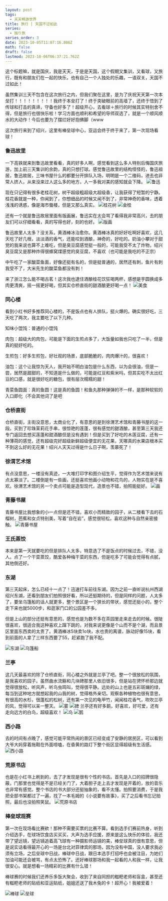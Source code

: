 ```yaml
---
layout: post
tags:
  - 天天畅游世界
title: 旅行 | 天国不过如此
series:
  - 独り旅
series_order: 3
date: 2023-10-05T11:07:16.806Z
math: false
draft: false
lastmod: 2023-10-06T06:37:21.762Z
---
```

这个标题嘛，就是国庆，我是天天，于是是天国，这个假期又集训，又看球，又旅行，既有和朋友们在一起的快乐，也有自己一个人独处的乐趣，一语双关，天国不过如此！

虽然集训三天不包含在这次旅行之内，但我们聚在这里，是为了庆祝天天第一次本垒打！！！！！！！！！我终于本垒打了！终于突破眼前的高墙了，还终于悟到了传球和打击的真谛，守备也好多了！超级开心，去看球＋旅行的时候其实特别舍不得，但是旅行也很快乐啦！学习方面也顺利和希望的导师双选了，就是一个顺风顺水的大动作！今后也要为了摆烂好好抱佛脚（www

这次旅行来到了绍兴，这里有棒垒球中心，亚运会终于终于来了，第一次现场看球！

### 鲁迅故里

一下高铁就来到鲁迅故里看看，真的好多人啊，感觉看到这么多人特别后悔国庆旅游，加上前三天集训的余韵，真的只想打球。感觉鲁迅故里的结构怪怪的，鲁迅祖居，鲁迅故居，三味书屋什么的都要分开排队入场，明明是一个二维码，进去也非常人挤人，从来没来过人这么多的地方，人一多我对美的感知就会下降。
![鲁迅](/img/微信图片_20231005202250.jpg)

现在只记得有很多老桂花树，树干超级粗超级大超级香，让我获得了短暂的宁静。桂花香就是一种，你闻到了，你想细品的时候又闻不到了，非常神奇的香味，透着浅浅的诱惑，像是海市蜃楼，但是又那么真实。
![桂花树](/img/微信图片_20231005202330.jpg)
![金桂](/img/微信图片_20231005202319.jpg)

还有一个就是鲁迅故居里面有版画展，鲁迅实在太会骂了看得我非常高兴，去的朋友们可以仔细看看，真的写得也好，刻的也好。
![版画](/img/微信图片_20231005202313.jpg)

鲁迅故里人太多？没关系，黄酒棒冰治愈你。黄酒棒冰真的好好吃啊好喜欢，这几天吃了好几根，淡淡酒的香气，还能咬到酒酿，神奇的，好吃的。奶油小攀对于甜党的我来说也算不上难吃，但是臭豆腐感觉挺一般的，可能我受不太了炸物，绍兴臭豆腐又是那种炸得很蜂窝煤感觉的臭豆腐，不喜欢（也可能是我吃的不正宗）

中午吃了一家酸菜鱼面，好像还挺有名的，但是挺普通的，居然还有刺，鱼片有刺我受不了，大米先生的酸菜鱼都没有刺！

来了浙江怎么能不喝古茗！这次我也逮住酒酿桂花饮狂喝两杯，感想是芋圆换成多肉更清爽，摇一摇更好喝，但其实仓桥直街的甜酒酿更好喝一点！
![美食](/img/微信图片_20231005202119.jpg)

### 同心楼

看到小红书好多推荐同心楼的，不是饭点也有人排队，挺火爆的。确实很好吃，三天吃了两次，我主要吃了以下几种。

知味小馄饨：普通的小馄饨

肉包：超级大的肉包，可能是下面的生煎点多了，大饭量如我也只吃了一半，但是真的挺好吃的。

生煎包：好多生煎包，好壮观的场景，底部脆脆的，肉肉爆汁的，很喜欢！

油包：这个让我惊为天人，我开始不明白油包是什么东西，以为会很油，但是一尝，居然是甜甜的，不知道是什么做的，可能是红豆和紫米吗，但其实吃不太出红豆的口感，就是很好吃的糖包，很有层次糯糯的甜！

青菜鱼圆面：真的鱼圆！这是真的鱼圆！和鱼丸那种弹弹的不一样，是那种软软的入口即化（不会其他词了是吧

### 仓桥直街

仓桥直街，主街没意思，太商业化了，有意思的是到徐渭艺术馆和青藤书屋的这一段。买到了珍珠茉莉花手串，很惊艳的莲蓬，很有感觉的甜酒酿，甚至第三天我还专门返回去想买莲蓬和甜酒酿但是没有遇到！但是买到了好吃的木莲豆腐，还有一种薄荷的感觉，还有超级完好超级新鲜超级便宜的无花果，天哪真的水果店根本买不到这么好的无花果！绍兴人天天过得是什么日子啊，羡慕死了！

### 徐渭艺术馆

有点没意思，一楼没有真迹，一大堆打印字和图介绍生平，觉得作为艺术馆来说有点太寡淡了。二楼倒是有一些画，还挺喜欢他画小动物和花鸟的，人物实在是不喜欢。徐渭艺术馆的另一个卖点可能是造型现代，造景也不错，拍照能挺好。
![画](/img/微信图片_20231005202523.jpg)

### 青藤书屋

青藤书屋比我想象的小一点但是还不错，喜欢小而精致的园子，从二楼看下去的石榴树，芭蕉和女贞特别美，写着“自在岩”，感觉很轻松，喜欢这种与自然亲密接触。
![青藤书屋](/img/微信图片_20231005202506.jpg)

### 王氏蒸饺

本来是第一天就要吃的但是排队人太多，特意选了不是饭点的时候过去，不错，没人。点了一个干菜蒸饺，酷爱各种梅干菜的东西，但是吃多了可能会觉得有点腻，其他倒还好。

### 东湖

第三天起床，怎么已经十一点了！迅速打车前往东湖。因为之前一直听说杭州西湖绍兴东湖，还看到朋友们拍照很好看，所以还挺期待的，但是同样的问题，人太多了，要坐乌篷船的话人就更多，整个景区是一个狭长的带状，感觉还挺小的，整个走下来也就5000步，和逛家门口的公园差不多。

但是上山的部分还挺有意思的，感觉也是为数不多在茶园里走来走去的时候。很陡很喜欢，很适合我这种喜欢上蹿下跳的，对我来说更像是个山而不是个湖，而且景区里面东西卖的太贵了。黄酒棒冰5块卖1o块，水也贵的离谱，脉动好像15块，看到前面的人拿了三样东西要了55，赶紧跑了我不配。

![东湖](/img/微信图片_20231005202021.jpg)
![乌篷船](/img/微信图片_20231005202026.jpg)

### 兰亭

这几天最喜欢的除了仓桥直街，同心楼之外就是兰亭了吧。整一个很放松的氛围，是我喜欢的园子。虽然曲水流觞和几块碑那里人依旧很多，但是站在骋怀桥那边就觉得很放松，听风声，听鸟虫鸣叫，觉得很平静。远处的山上也是五彩斑斓的绿，每当到这种地方就想起我的山我的树，觉得格外亲切。观察各种植物也很有意思，有很高的水杉，很蓬松的松树，还有第一次见的龟甲竹，闻闻桂花香气，吹吹兰亭的风，觉得可以呆一整天。
![雾](/img/微信图片_20231005201817.jpg)
![碑](/img/微信图片_20231005201822.jpg)
兰亭还有好多鹅，好喜欢，好可爱，还有走向远方的白鸟，超级喜欢！
![鸟](/img/微信图片_20231005201834.jpg)
![鹅](/img/微信图片_20231005201826.jpg)

### 西小路

去的时间有点晚了，感觉可能平常热闹的景区已经变成了安静的居民区，可以看到大爷大妈穿着拖鞋在外面唠嗑，在昏黄的路灯下整个街区显得超级有生活感。
![西小路](/img/微信图片_20231005201651.jpg)

### 荒原书店

也是在小红书上刷到的，去了才发现是很有个性的书店。首先是入口的招牌很隐蔽，门那里也觉得是不是已经关门了，大着胆子走上去才发现是开着的，放的音乐也非常有感觉。整个书店的书大部分还挺抽象的，看不太懂。拍照要消费，于是我把全部书架都过了一遍，找了一本毛姆的《小说要有故事》，买了之后看书忘记拍照，最后也没拍照笑鼠。
![荒原书店](/img/微信图片_20231005201552.jpg)

### 棒垒球观赛

第一次在现场看比赛欸！那种不需要买票的比赛不算。看到选手们赛前热身，听到介绍选手，在球场饮食店买买买，大声为选手应援，原来是这么快乐的体验，我还带了望远镜，望远镜追着高飞球有一种摄影师运镜的美，棒垒球真的很有意思，但是说实话看得最开心的一场是台北对菲律宾的那场，因为没有中国，没人要求我必须有立场，之后垒球中日战，棒球中日战，跟日本选手打招呼也会被注目，为她们加油可能还会被骂，有点太恐怖了。还好棒球那场和我一起看的人和我一样，让我很安心。就是想看一场精彩的比赛有什么错！

棒球赛的时候我们还养乐多饭大聚会，收到了来自同担的糍粑老师和盲盒，甚至还有糍粑老师的贴纸和亚运贴纸，姐姐还送了我木兔的卡！超开心！我被爱着！

![棒球](/img/微信图片_20231005201450.jpg)
![垒球](/img/微信图片_20231005201443.jpg)